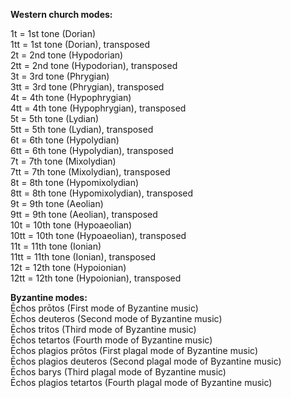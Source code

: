 **Western church modes:**

1t = 1st tone (Dorian)  
1tt = 1st tone (Dorian), transposed  
2t = 2nd tone (Hypodorian)  
2tt = 2nd tone (Hypodorian), transposed  
3t = 3rd tone (Phrygian)  
3tt = 3rd tone (Phrygian), transposed  
4t = 4th tone (Hypophrygian)  
4tt = 4th tone (Hypophrygian), transposed   
5t = 5th tone (Lydian)   
5tt = 5th tone (Lydian), transposed  
6t = 6th tone (Hypolydian)   
6tt = 6th tone (Hypolydian), transposed  
7t = 7th tone (Mixolydian)   
7tt = 7th tone (Mixolydian), transposed   
8t = 8th tone (Hypomixolydian)  
8tt = 8th tone (Hypomixolydian), transposed  
9t = 9th tone (Aeolian)  
9tt = 9th tone (Aeolian), transposed  
10t = 10th tone (Hypoaeolian)  
10tt = 10th tone (Hypoaeolian), transposed  
11t = 11th tone (Ionian)  
11tt = 11th tone (Ionian), transposed  
12t = 12th tone (Hypoionian)  
12tt = 12th tone (Hypoionian), transposed


**Byzantine modes:**  
Ēchos prōtos (First mode of Byzantine music)  
Ēchos deuteros (Second mode of Byzantine music)  
Ēchos tritos (Third mode of Byzantine music)  
Ēchos tetartos (Fourth mode of Byzantine music)  
Ēchos plagios prōtos (First plagal mode of Byzantine music)  
Ēchos plagios deuteros (Second plagal mode of Byzantine music)  
Ēchos barys (Third plagal mode of Byzantine music)  
Ēchos plagios tetartos (Fourth plagal mode of Byzantine music)